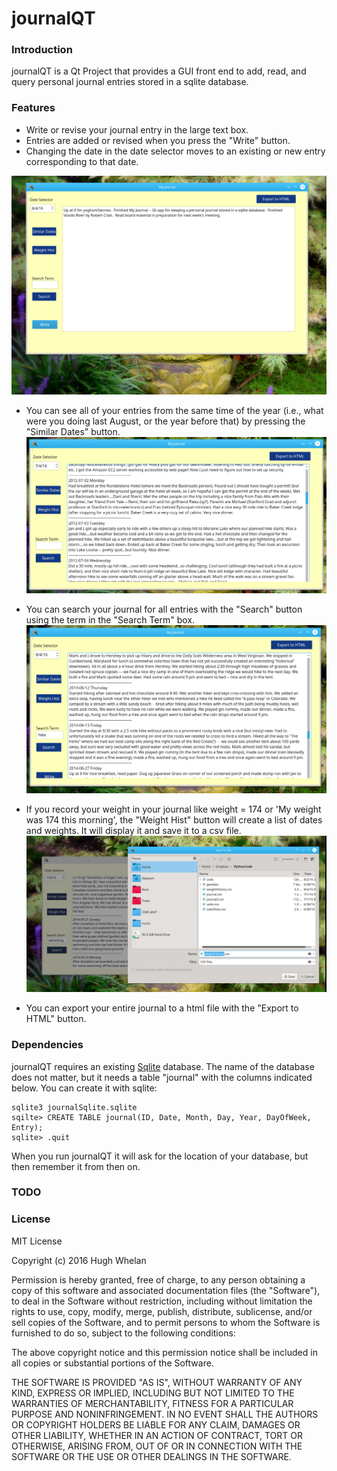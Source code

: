 # journalQT #

### Introduction
journalQT is a Qt Project that provides a GUI front end to add, read, and query personal
journal entries stored in a sqlite database.

### Features
* Write or revise your journal entry in the large text box.
* Entries are added or revised when you press the "Write" button.
* Changing the date in the date selector moves to an existing or new entry corresponding
to that date.

![alt text](screenshots/textEditor8.png "Write your journal entry and insert or update record by pushing the Write button")

* You can see all of your entries from the same time of the year (i.e., what were you doing
last August, or the year before that) by pressing the "Similar Dates" button.
![alt text](screenshots/textEditor10.png "See all entries from the similar period in prior years")

* You can search your journal for all entries with the "Search" button using the term in the "Search
Term" box.
![alt text](screenshots/textEditor12.png "See all entries from the similar period in prior years")

* If you record your weight in your journal like weight = 174 or 'My weight was 174 this morning',
the "Weight Hist" button will create a list of dates and weights.  It will display it and save it
to a csv file.
![alt text](screenshots/textEditor11.png "See all entries from the similar period in prior years")

* You can export your entire journal to a html file with the "Export to HTML" button.

 
### Dependencies
journalQT requires an existing [Sqlite](https://www.sqlite.org/about.html) database. The name of
the database does not matter, but it needs a table "journal" with the columns indicated below.
You can create it with sqlite:

    sqlite3 journalSqlite.sqlite
    sqilte> CREATE TABLE journal(ID, Date, Month, Day, Year, DayOfWeek, Entry);
    sqlite> .quit

When you run journalQT it will ask for the location of your database, but then remember
it from then on.


### TODO


### License
MIT License

Copyright (c) 2016 Hugh Whelan

Permission is hereby granted, free of charge, to any person obtaining a copy
of this software and associated documentation files (the "Software"), to deal
in the Software without restriction, including without limitation the rights
to use, copy, modify, merge, publish, distribute, sublicense, and/or sell
copies of the Software, and to permit persons to whom the Software is
furnished to do so, subject to the following conditions:

The above copyright notice and this permission notice shall be included in all
copies or substantial portions of the Software.

THE SOFTWARE IS PROVIDED "AS IS", WITHOUT WARRANTY OF ANY KIND, EXPRESS OR
IMPLIED, INCLUDING BUT NOT LIMITED TO THE WARRANTIES OF MERCHANTABILITY,
FITNESS FOR A PARTICULAR PURPOSE AND NONINFRINGEMENT. IN NO EVENT SHALL THE
AUTHORS OR COPYRIGHT HOLDERS BE LIABLE FOR ANY CLAIM, DAMAGES OR OTHER
LIABILITY, WHETHER IN AN ACTION OF CONTRACT, TORT OR OTHERWISE, ARISING FROM,
OUT OF OR IN CONNECTION WITH THE SOFTWARE OR THE USE OR OTHER DEALINGS IN THE
SOFTWARE.






